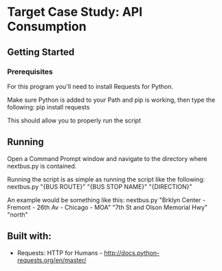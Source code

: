 # Target Case Study: API Consumption

## Getting Started

### Prerequisites

For this program you'll need to install Requests for Python.

Make sure Python is added to your Path and pip is working, then type the following:
	pip install requests

This should allow you to properly run the script

## Running

Open a Command Prompt window and navigate to the directory where nextbus.py is contained.

Running the script is as simple as running the script like the following:
	nextbus.py "{BUS ROUTE}" "{BUS STOP NAME}" "{DIRECTION}"

An example would be something like this:
	nextbus.py "Brklyn Center - Fremont - 26th Av - Chicago - MOA" "7th St  and Olson Memorial Hwy" "north"

## Built with:

- Requests: HTTP for Humans - http://docs.python-requests.org/en/master/